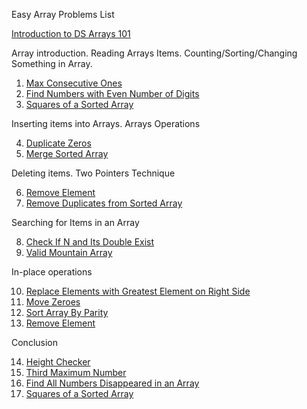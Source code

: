Easy Array Problems List

[Introduction to DS Arrays 101](https://leetcode.com/explore/learn/card/fun-with-arrays/) 

Array introduction. Reading Arrays Items. Counting/Sorting/Changing Something in Array.

1) [Max Consecutive Ones](https://leetcode.com/problems/max-consecutive-ones/) 
2) [Find Numbers with Even Number of Digits](https://leetcode.com/problems/find-numbers-with-even-number-of-digits/) 
3) [Squares of a Sorted Array](https://leetcode.com/problems/squares-of-a-sorted-array/) 

Inserting items into Arrays. Arrays Operations

4) [Duplicate Zeros](https://leetcode.com/problems/duplicate-zeros/) 
5) [Merge Sorted Array](https://leetcode.com/problems/merge-sorted-array/) 

Deleting items. Two Pointers Technique

6) [Remove Element](https://leetcode.com/problems/remove-element/) 
7) [Remove Duplicates from Sorted Array](https://leetcode.com/problems/remove-duplicates-from-sorted-array/) 

Searching for Items in an Array

8) [Check If N and Its Double Exist](https://leetcode.com/problems/check-if-n-and-its-double-exist/) 
9) [Valid Mountain Array](https://leetcode.com/problems/valid-mountain-array/) 

In-place operations

10) [Replace Elements with Greatest Element on Right Side](https://leetcode.com/problems/replace-elements-with-greatest-element-on-right-side/) 
11) [Move Zeroes](https://leetcode.com/problems/move-zeroes/) 
12) [Sort Array By Parity](https://leetcode.com/problems/sort-array-by-parity/) 
13) [Remove Element](https://leetcode.com/problems/remove-element/) 

Conclusion

14) [Height Checker](https://leetcode.com/problems/height-checker/) 
15) [Third Maximum Number](https://leetcode.com/problems/third-maximum-number/) 
16) [Find All Numbers Disappeared in an Array](https://leetcode.com/problems/find-all-numbers-disappeared-in-an-array/) 
14) [Squares of a Sorted Array](https://leetcode.com/problems/squares-of-a-sorted-array/) 

